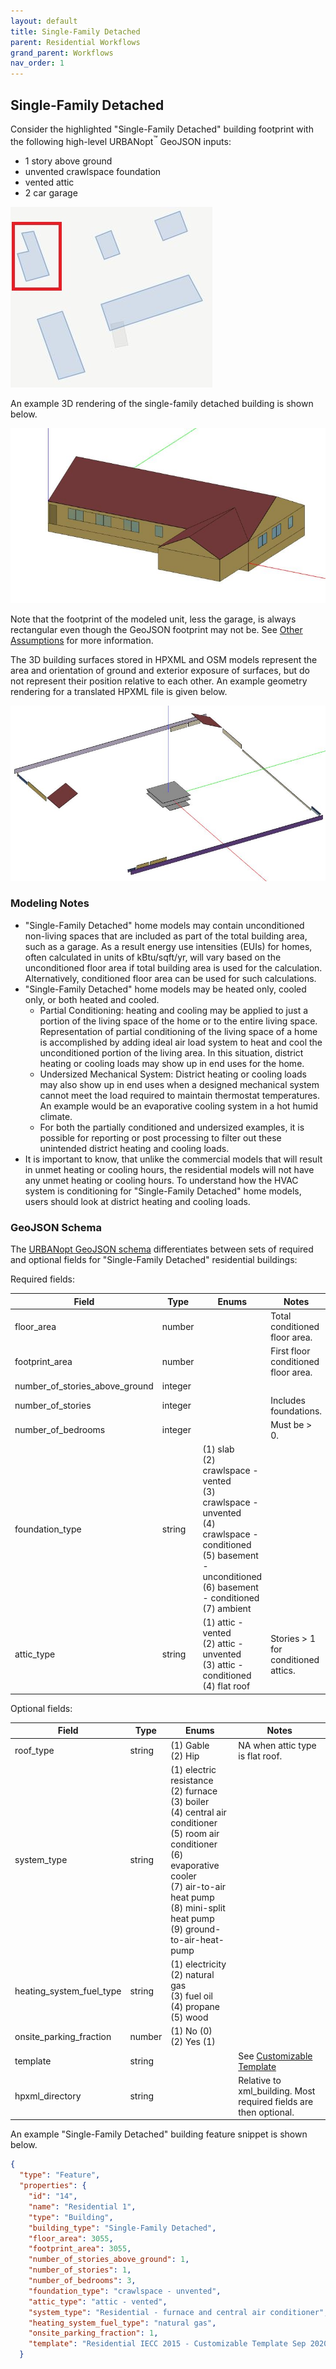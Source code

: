 ```yaml
---
layout: default
title: Single-Family Detached
parent: Residential Workflows
grand_parent: Workflows
nav_order: 1
---
```


## Single-Family Detached

Consider the highlighted "Single-Family Detached" building footprint with the following high-level URBANopt<sup>&trade;</sup> GeoJSON inputs:

* 1 story above ground
* unvented crawlspace foundation
* vented attic
* 2 car garage

![single_family_detached](../../doc_files/single-family-detached-footprint.jpg)

An example 3D rendering of the single-family detached building is shown below.

![single_family_detached](../../doc_files/single-family-detached-1.jpg)

Note that the footprint of the modeled unit, less the garage, is always rectangular even though the GeoJSON footprint may not be. See [Other Assumptions](residential_workflows#other-assumptions) for more information.

The 3D building surfaces stored in HPXML and OSM models represent the area and orientation of ground and exterior exposure of surfaces, but do not represent their position relative to each other.
An example geometry rendering for a translated HPXML file is given below. 

![single_family_detached](../../doc_files/single-family-detached-2.jpg)


### Modeling Notes

- "Single-Family Detached" home models may contain unconditioned non-living spaces that are included as part of the total building area, such as a garage. As a result energy use intensities (EUIs) for homes, often calculated in units of kBtu/sqft/yr, will vary based on the unconditioned floor area if total building area is used for the calculation. Alternatively, conditioned floor area can be used for such calculations.
- "Single-Family Detached" home models may be heated only, cooled only, or both heated and cooled. 
  - Partial Conditioning: heating and cooling may be applied to just a portion of the living space of the home or to the entire living space. Representation of partial conditioning of the living space of a home is accomplished by adding ideal air load system to heat and cool the unconditioned portion of the living area. In this situation, district heating or cooling loads may show up in end uses for the home.
  - Undersized Mechanical System: District heating or cooling loads may also show up in end uses when a designed mechanical system cannot meet the load required to maintain thermostat temperatures. An example would be an evaporative cooling system in a hot humid climate. 
  - For both the partially conditioned and undersized examples, it is possible for reporting or post processing to filter out these unintended district heating and cooling loads.
- It is important to know, that unlike the commercial models that will result in unmet heating or cooling hours, the residential models will not have any unmet heating or cooling hours. To understand how the HVAC system is conditioning for "Single-Family Detached" home models, users should look at district heating and cooling loads.


### GeoJSON Schema

The [URBANopt GeoJSON schema](https://github.com/urbanopt/urbanopt-geojson-gem/blob/develop/lib/urbanopt/geojson/schema/building_properties.json) differentiates between sets of required and optional fields for "Single-Family Detached" residential buildings:

Required fields:

|             Field             |     Type     |                                                                                             Enums                                                                                                                     |                                    Notes                                    |
| ----------------------------- | ------------ | --------------------------------------------------------------------------------------------------------------------------------------------------------------------------------------------------------------------- | --------------------------------------------------------------------------- |
| floor_area                    | number       |                                                                                                                                                                                                                       | Total conditioned floor area.                                               |
| footprint_area                | number       |                                                                                                                                                                                                                       | First floor conditioned floor area.                                         |
| number_of_stories_above_ground| integer      |                                                                                                                                                                                                                       |                                                                             |
| number_of_stories             | integer      |                                                                                                                                                                                                                       | Includes foundations.                                                       |
| number_of_bedrooms            | integer      |                                                                                                                                                                                                                       | Must be > 0.                                                                |
| foundation_type               | string       | (1) slab<br>(2) crawlspace - vented<br>(3) crawlspace - unvented<br>(4) crawlspace - conditioned<br>(5) basement - unconditioned<br>(6) basement - conditioned<br>(7) ambient                                         |                                                                             |
| attic_type                    | string       | (1) attic - vented<br>(2) attic - unvented<br>(3) attic - conditioned<br>(4) flat roof                                                                                                                                | Stories > 1 for conditioned attics.                                         |

Optional fields:

|             Field             |     Type     |                                                                                             Enums                                                                                                                                 |                                    Notes                                    |
| ----------------------------- | ------------ | --------------------------------------------------------------------------------------------------------------------------------------------------------------------------------------------------------------------------------- | --------------------------------------------------------------------------- |
| roof_type                     | string       | (1) Gable<br>(2) Hip                                                                                                                                                                                                              | NA when attic type is flat roof.                                            |
| system_type                   | string       | (1) electric resistance<br>(2) furnace<br>(3) boiler<br>(4) central air conditioner<br>(5) room air conditioner<br>(6) evaporative cooler<br>(7) air-to-air heat pump<br>(8) mini-split heat pump<br>(9) ground-to-air-heat-pump  |                                                                             |
| heating_system_fuel_type      | string       | (1) electricity<br>(2) natural gas<br>(3) fuel oil<br>(4) propane<br>(5) wood                                                                                                                                                     |                                                                             |
| onsite_parking_fraction       | number       | (1) No (0)<br>(2) Yes (1)                                                                                                                                                                                                         |                                                                             |
| template                      | string       |                                                                                                                                                                                                                                   | See [Customizable Template](residential_workflows#customizable-template)    |
| hpxml_directory               | string       |                                                                                                                                                                                                                                   | Relative to xml_building. Most required fields are then optional.           |

An example "Single-Family Detached" building feature snippet is shown below.

  ```json
  {
    "type": "Feature",
    "properties": {
      "id": "14",
      "name": "Residential 1",
      "type": "Building",
      "building_type": "Single-Family Detached",
      "floor_area": 3055,
      "footprint_area": 3055,
      "number_of_stories_above_ground": 1,
      "number_of_stories": 1,
      "number_of_bedrooms": 3,
      "foundation_type": "crawlspace - unvented",
      "attic_type": "attic - vented",
      "system_type": "Residential - furnace and central air conditioner",
      "heating_system_fuel_type": "natural gas",
      "onsite_parking_fraction": 1,
      "template": "Residential IECC 2015 - Customizable Template Sep 2020"
    }
  ```
